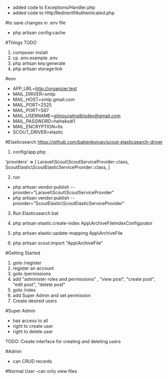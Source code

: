 - added code to Exceptions/Handler.php
- added code to Http/RedirectIfAuthenticated.php

#to save changes in .env file
- php artisan config:cache 


#Things TODO
1. composer install
2. cp .env.example .env
3. php artisan key:generate
4. php artisan storage:link

#env
- APP_URL=http://organizer.test
- MAIL_DRIVER=smtp
- MAIL_HOST=smtp.gmail.com
- MAIL_PORT=2525
- MAIL_PORT=587
- MAIL_USERNAME=gilmouralmalbisdev@gmail.com
- MAIL_PASSWORD=heheksdi1
- MAIL_ENCRYPTION=tls
- SCOUT_DRIVER=elastic

#Elasticsearch
https://github.com/babenkoivan/scout-elasticsearch-driver

1. config/app.php:

'providers' => [
    Laravel\Scout\ScoutServiceProvider::class,
    ScoutElastic\ScoutElasticServiceProvider::class,
]

2. run 
- php artisan vendor:publish --provider="Laravel\Scout\ScoutServiceProvider"
- php artisan vendor:publish --provider="ScoutElastic\ScoutElasticServiceProvider"

3. Run Elasticsearch.bat

4. php artisan elastic:create-index App\\ArchiveFileIndexConfigurator

5. php artisan elastic:update-mapping App\\ArchiveFile

6. php artisan scout:import "App\ArchiveFile"

#Getting Started
1. goto /register 
2. register an account
3. goto /permissions
4. add "administer roles and permissions" , "view post", "create post", "edit post", "delete post"
5. goto /roles
6. add Super Admin and set permission
7. Create desired users


#Super Admin
- has access to all 
- right to create user 
- right to delete user

TODO: Create interface for creating and deleting users

#Admin
- can CRUD records

#Normal User 
-can only view files